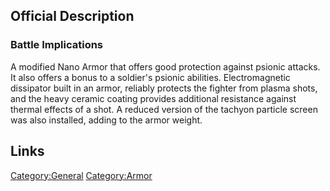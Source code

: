 ## Official Description

### Battle Implications

A modified Nano Armor that offers good protection against psionic
attacks. It also offers a bonus to a soldier's psionic abilities.
Electromagnetic dissipator built in an armor, reliably protects the
fighter from plasma shots, and the heavy ceramic coating provides
additional resistance against thermal effects of a shot. A reduced
version of the tachyon particle screen was also installed, adding to the
armor weight.

## Links

[Category:General](Category:General "wikilink")
[Category:Armor](Category:Armor "wikilink")